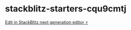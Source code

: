 # stackblitz-starters-cqu9cmtj

[Edit in StackBlitz next generation editor ⚡️](https://stackblitz.com/~/github.com/Mert-Cay/stackblitz-starters-cqu9cmtj)